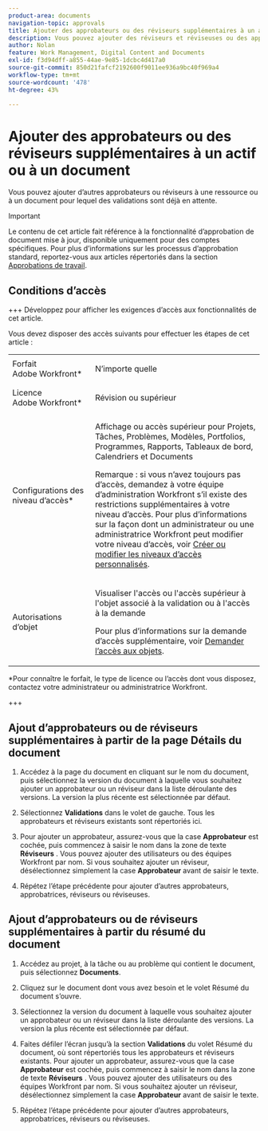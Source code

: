 ```yaml
---
product-area: documents
navigation-topic: approvals
title: Ajouter des approbateurs ou des réviseurs supplémentaires à un actif ou à un document
description: Vous pouvez ajouter des réviseurs et réviseuses ou des approbateurs et approbatrices supplémentaires à un document ayant déjà des approbations en attente.
author: Nolan
feature: Work Management, Digital Content and Documents
exl-id: f3d94dff-a855-44ae-9e85-1dcbc4d417a0
source-git-commit: 850d21fafcf2192600f9011ee936a9bc40f969a4
workflow-type: tm+mt
source-wordcount: '478'
ht-degree: 43%

---
```


# Ajouter des approbateurs ou des réviseurs supplémentaires à un actif ou à un document

Vous pouvez ajouter d’autres approbateurs ou réviseurs à une ressource ou à un document pour lequel des validations sont déjà en attente.

>[!IMPORTANT]
>
>Le contenu de cet article fait référence à la fonctionnalité d’approbation de document mise à jour, disponible uniquement pour des comptes spécifiques. Pour plus d’informations sur les processus d’approbation standard, reportez-vous aux articles répertoriés dans la section [Approbations de travail](/help/quicksilver/review-and-approve-work/manage-approvals/manage-approvals.md).

## Conditions d’accès

+++ Développez pour afficher les exigences d’accès aux fonctionnalités de cet article.

Vous devez disposer des accès suivants pour effectuer les étapes de cet article :

<table style="table-layout:auto"> 
 <col> 
 <col> 
 <tbody> 
  <tr> 
   <td role="rowheader">Forfait Adobe Workfront*</td> 
   <td> <p>N’importe quelle</p> </td> 
  </tr> 
  <tr> 
   <td role="rowheader">Licence Adobe Workfront*</td> 
   <td> <p>Révision ou supérieur</p> </td> 
  </tr> 
  <tr> 
   <td role="rowheader">Configurations des niveau d’accès*</td> 
   <td> <p>Affichage ou accès supérieur pour Projets, Tâches, Problèmes, Modèles, Portfolios, Programmes, Rapports, Tableaux de bord, Calendriers et Documents</p> <p>Remarque : si vous n’avez toujours pas d’accès, demandez à votre équipe d’administration Workfront s’il existe des restrictions supplémentaires à votre niveau d’accès. Pour plus d’informations sur la façon dont un administrateur ou une administratrice Workfront peut modifier votre niveau d’accès, voir <a href="/help/quicksilver/administration-and-setup/add-users/configure-and-grant-access/create-modify-access-levels.md" class="MCXref xref">Créer ou modifier les niveaux d’accès personnalisés</a>.</p> </td> 
  </tr> 
  <tr> 
   <td role="rowheader">Autorisations d’objet</td> 
   <td> <p>Visualiser l'accès ou l'accès supérieur à l'objet associé à la validation ou à l'accès à la demande </p> <p>Pour plus d’informations sur la demande d’accès supplémentaire, voir <a href="/help/quicksilver/workfront-basics/grant-and-request-access-to-objects/request-access.md" class="MCXref xref">Demander l’accès aux objets</a>.</p> </td> 
  </tr> 
 </tbody> 
</table>

&#42;Pour connaître le forfait, le type de licence ou l’accès dont vous disposez, contactez votre administrateur ou administratrice Workfront.

+++

## Ajout d’approbateurs ou de réviseurs supplémentaires à partir de la page Détails du document

1. Accédez à la page du document en cliquant sur le nom du document, puis sélectionnez la version du document à laquelle vous souhaitez ajouter un approbateur ou un réviseur dans la liste déroulante des versions. La version la plus récente est sélectionnée par défaut.

1. Sélectionnez **Validations** dans le volet de gauche. Tous les approbateurs et réviseurs existants sont répertoriés ici.

1. Pour ajouter un approbateur, assurez-vous que la case **Approbateur** est cochée, puis commencez à saisir le nom dans la zone de texte **Réviseurs** . Vous pouvez ajouter des utilisateurs ou des équipes Workfront par nom. Si vous souhaitez ajouter un réviseur, désélectionnez simplement la case **Approbateur** avant de saisir le texte.

1. Répétez l’étape précédente pour ajouter d’autres approbateurs, approbatrices, réviseurs ou réviseuses.

## Ajout d’approbateurs ou de réviseurs supplémentaires à partir du résumé du document

1. Accédez au projet, à la tâche ou au problème qui contient le document, puis sélectionnez **Documents**.

1. Cliquez sur le document dont vous avez besoin et le volet Résumé du document s’ouvre.

1. Sélectionnez la version du document à laquelle vous souhaitez ajouter un approbateur ou un réviseur dans la liste déroulante des versions. La version la plus récente est sélectionnée par défaut.

1. Faites défiler l’écran jusqu’à la section **Validations** du volet Résumé du document, où sont répertoriés tous les approbateurs et réviseurs existants. Pour ajouter un approbateur, assurez-vous que la case **Approbateur** est cochée, puis commencez à saisir le nom dans la zone de texte **Réviseurs** . Vous pouvez ajouter des utilisateurs ou des équipes Workfront par nom. Si vous souhaitez ajouter un réviseur, désélectionnez simplement la case **Approbateur** avant de saisir le texte.

1. Répétez l’étape précédente pour ajouter d’autres approbateurs, approbatrices, réviseurs ou réviseuses.

<!--
## Add additional approvers or reviewers from Home

1. Click the **Home** icon ![](assets/home-icon-30x29.png) in the upper-left corner of Adobe Workfront.

   >[!NOTE]
   >
   >Your Workfront administrator might make the following changes to the Home icon in your environment:
   >
   >* Replace it with an image customized to illustrate your organization. In this case, the icon will look different that shown in this article. 
   >* Replace the page linked to it with a different page. In this case, click the **Main Menu** ![](assets/main-menu-icon.png) in the upper-right corner of the page, then click **Home**.

1. In the **Work List** area, Go to the **Approvals I've Submitted** grouping.

1. Select a **Document** approval.  

1. Click **Manage Approvals**&nbsp;in the upper-right corner of the right panel.
1. In the **Have someone approve this document** box, type the name of the approver.

   If your Adobe Workfront administrator has enabled the capability to collaborate with people who don't use Workfront, as described in [Configure system security preferences](../../administration-and-setup/manage-workfront/security/configure-security-preferences.md), you can type their email addresses to include them.

1. Click **Save**.
-->
